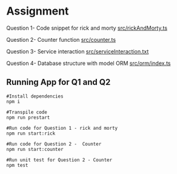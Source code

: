 # Assignment 

Question 1- Code snippet for rick and morty
[src/rickAndMorty.ts](https://github.com/ashrash/Assignment/tree/master/src/rickAndMorty.ts)

Question 2- Counter function
[src/counter.ts](https://github.com/ashrash/Assignment/tree/master/src/counter.ts)

Question 3- Service interaction
[src/serviceInteraction.txt](https://github.com/ashrash/Assignment/tree/master/src/serviceInteraction.txt)

Question 4- Database structure with model ORM
[src/orm/index.ts](https://github.com/ashrash/Assignment/tree/master/src/orm/index.ts)



## Running App for Q1 and Q2
``` 
#Install dependencies
npm i 

#Transpile code 
npm run prestart

#Run code for Question 1 - rick and morty
npm run start:rick

#Run code for Question 2 -  Counter 
npm run start:counter

#Run unit test for Question 2 - Counter
npm test
```

